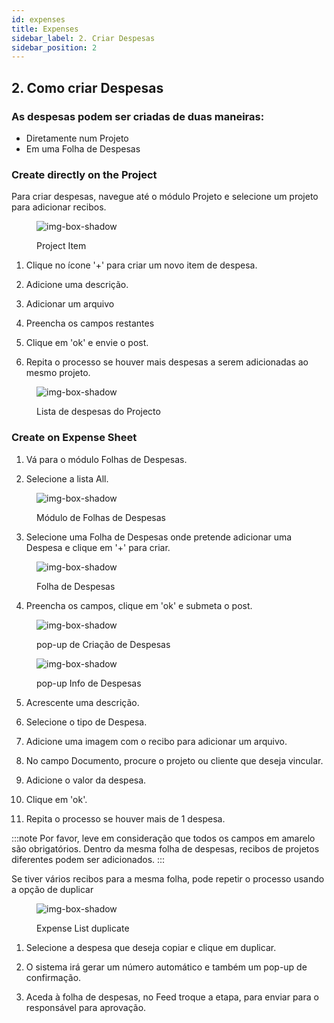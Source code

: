 ```yaml
---
id: expenses
title: Expenses
sidebar_label: 2. Criar Despesas
sidebar_position: 2
---
```


## 2. Como criar Despesas

### As despesas podem ser criadas de duas maneiras:

- Diretamente num Projeto
- Em uma Folha de Despesas

### Create directly on the Project

Para criar despesas, navegue até o módulo Projeto e selecione um projeto para adicionar recibos.

<figure>

![img-box-shadow](/img/university/expenses/university-expenses-3-project.png)

<figcaption>Project Item</figcaption>
</figure>

1. Clique no ícone '+' para criar um novo item de despesa.

2. Adicione uma descrição.

3. Adicionar um arquivo

4. Preencha os campos restantes

5. Clique em 'ok' e envie o post.

6. Repita o processo se houver mais despesas a serem adicionadas ao mesmo projeto.

<figure>

![img-box-shadow](/img/university/expenses/university-expenses-6-project-list.png)

<figcaption>Lista de despesas do Projecto</figcaption>
</figure>

### Create on Expense Sheet

1. Vá para o módulo Folhas de Despesas.

2. Selecione a lista All.

<figure>

![img-box-shadow](/img/university/expenses/university-expense-sheets-1.png)

<figcaption>Módulo de Folhas de Despesas</figcaption>
</figure>

3. Selecione uma Folha de Despesas onde pretende adicionar uma Despesa e clique em '+' para criar.

<figure>

![img-box-shadow](/img/university/expenses/university-expenses-1-creation.png)

<figcaption>Folha de Despesas</figcaption>
</figure>

4. Preencha os campos, clique em 'ok' e submeta o post.

<figure>

![img-box-shadow](/img/university/expenses/university-expenses-2.png)

<figcaption>pop-up de Criação de Despesas</figcaption>
</figure>

<figure>

![img-box-shadow](/img/university/expenses/university-expenses-4.png)

<figcaption>pop-up Info de Despesas</figcaption>
</figure>

5. Acrescente uma descrição.

6. Selecione o tipo de Despesa.

7. Adicione uma imagem com o recibo para adicionar um arquivo.

8. No campo Documento, procure o projeto ou cliente que deseja vincular.

9. Adicione o valor da despesa.

10. Clique em 'ok'.

11. Repita o processo se houver mais de 1 despesa.

:::note
Por favor, leve em consideração que todos os campos em amarelo são obrigatórios.
Dentro da mesma folha de despesas, recibos de projetos diferentes podem ser adicionados.
:::

Se tiver vários recibos para a mesma folha, pode repetir o processo usando a opção de duplicar

<figure>

![img-box-shadow](/img/university/expenses/university-expenses-5.png)

<figcaption>Expense List duplicate</figcaption>
</figure>

1. Selecione a despesa que deseja copiar e clique em duplicar.

2. O sistema irá gerar um número automático e também um pop-up de confirmação.

3. Aceda à folha de despesas, no Feed troque a etapa, para enviar para o responsável para aprovação.
